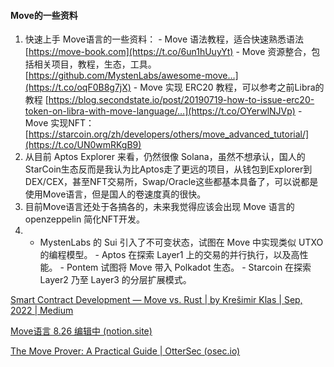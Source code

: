 #### Move的一些资料

1. 快速上手 Move语言的一些资料： - Move 语法教程，适合快速熟悉语法 [https://move-book.com](https://t.co/6un1hUuyYt) - Move 资源整合，包括相关项目，教程，生态，工具。[https://github.com/MystenLabs/awesome-move…](https://t.co/oqF0B8g7jX) - Move 实现 ERC20 教程，可以参考之前Libra的教程 [https://blog.secondstate.io/post/20190719-how-to-issue-erc20-token-on-libra-with-move-language/…](https://t.co/OYerwlNJVp) - Move 实现NFT：[https://starcoin.org/zh/developers/others/move_advanced_tutorial/](https://t.co/UN0wmRKgB9)
2. 从目前 Aptos Explorer 来看，仍然很像 Solana，虽然不想承认，国人的StarCoin生态反而是我认为比Aptos走了更远的项目，从钱包到Explorer到DEX/CEX，甚至NFT交易所，Swap/Oracle这些都基本具备了，可以说都是使用Move语言，但是国人的卷速度真的很快。
3.  目前Move语言还处于各搞各的，未来我觉得应该会出现 Move 语言的 openzeppelin 简化NFT开发。
4. - MystenLabs 的 Sui 引入了不可变状态，试图在 Move 中实现类似 UTXO 的编程模型。 - Aptos 在探索 Layer1 上的交易的并行执行，以及高性能。 - Pontem 试图将 Move 带入 Polkadot 生态。 - Starcoin 在探索 Layer2 乃至 Layer3 的分层扩展模式。

[Smart Contract Development — Move vs. Rust | by Krešimir Klas | Sep, 2022 | Medium](https://medium.com/@kklas/smart-contract-development-move-vs-rust-4d8f84754a8f)

[Move语言 8.26 编辑中 (notion.site)](https://three-recorder-52a.notion.site/Move-8-26-a119d7b565164b88be690565b3ca3781)

[The Move Prover: A Practical Guide | OtterSec (osec.io)](https://osec.io/blog/tutorials/2022-09-16-move-prover/)